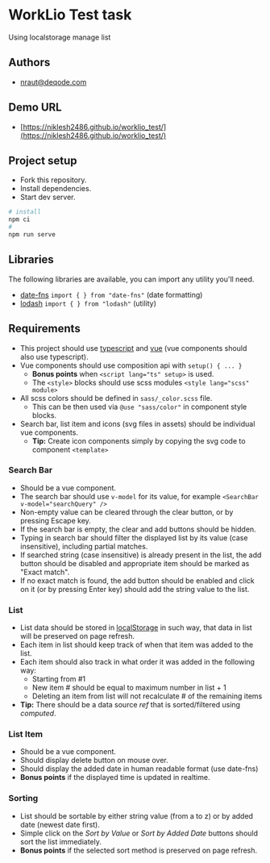 
# WorkLio Test task

Using localstorage manage list

## Authors

- [nraut@deqode.com](https://github.com/niklesh2486)

## Demo URL

- [https://niklesh2486.github.io/worklio_test/](https://niklesh2486.github.io/worklio_test/)
 

## Project setup

- Fork this repository.
- Install dependencies.
- Start dev server.

```bash
# install
npm ci
# 
npm run serve
```


## Libraries

The following libraries are available, you can import any utility you'll need.

- [date-fns](https://date-fns.org/) `import { } from "date-fns"` (date
  formatting)
- [lodash](https://lodash.com/) `import { } from "lodash"` (utility)

## Requirements

- This project should use [typescript](https://www.typescriptlang.org/) and
  [vue](https://vuejs.org/) (vue components should also use typescript).
- Vue components should use composition api with `setup() { ... }`
  - **Bonus points** when `<script lang="ts" setup>` is used.
  - The `<style>` blocks should use scss modules `<style lang="scss" module>`
- All scss colors should be defined in `sass/_color.scss` file.
  - This can be then used via `@use "sass/color"` in component style blocks.
- Search bar, list item and icons (svg files in assets) should be individual vue
  components.
  - **Tip:** Create icon components simply by copying the svg code to component
    `<template>`

### Search Bar

- Should be a vue component.
- The search bar should use `v-model` for its value, for example
  `<SearchBar v-model="searchQuery" />`
- Non-empty value can be cleared through the clear button, or by pressing Escape
  key.
- If the search bar is empty, the clear and add buttons should be hidden.
- Typing in search bar should filter the displayed list by its value (case
  insensitive), including partial matches.
- If searched string (case insensitive) is already present in the list, the add
  button should be disabled and appropriate item should be marked as "Exact
  match".
- If no exact match is found, the add button should be enabled and click on it
  (or by pressing Enter key) should add the string value to the list.

### List

- List data should be stored in
  [localStorage](https://developer.mozilla.org/en-US/docs/Web/API/Window/localStorage)
  in such way, that data in list will be preserved on page refresh.
- Each item in list should keep track of when that item was added to the list.
- Each item should also track in what order it was added in the following way:
  - Starting from #1
  - New item # should be equal to maximum number in list + 1
  - Deleting an item from list will not recalculate # of the remaining items
- **Tip:** There should be a data source _ref_ that is sorted/filtered using
  _computed_.

### List Item

- Should be a vue component.
- Should display delete button on mouse over.
- Should display the added date in human readable format (use date-fns)
- **Bonus points** if the displayed time is updated in realtime.

### Sorting

- List should be sortable by either string value (from a to z) or by added date
  (newest date first).
- Simple click on the _Sort by Value_ or _Sort by Added Date_ buttons should
  sort the list immediately.
- **Bonus points** if the selected sort method is preserved on page refresh.
